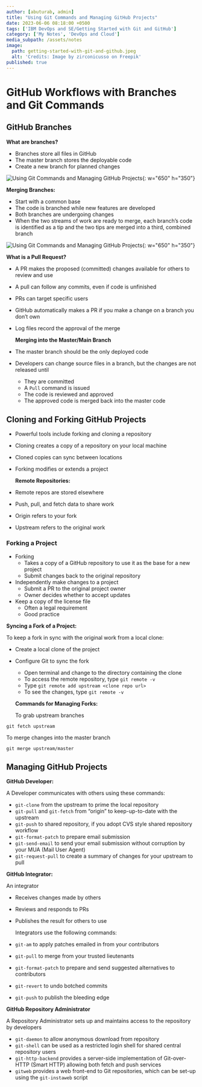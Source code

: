 ```yaml
---
author: [abuturab, admin]
title: "Using Git Commands and Managing GitHub Projects"
date: 2023-06-06 08:18:00 +0500
tags: ['IBM DevOps and SE/Getting Started with Git and GitHub']
category: ['My Notes', 'DevOps and Cloud']
media_subpath: /assets/notes
image:
  path: getting-started-with-git-and-github.jpeg
  alt: 'Credits: Image by zirconicusso on Freepik'
published: true
---
```


# **GitHub Workflows with Branches and Git Commands**

## **GitHub Branches**
  
  **What are branches?**
- Branches store all files in GitHub
- The master branch stores the deployable code
- Create a new branch for planned changes
  
![Using Git Commands and Managing GitHub Projects](Using%20Git%20Commands%20and%20Managing%20GitHub%20Projects.png){: w="650" h="350"}
  
  **Merging Branches:**
- Start with a common base
- The code is branched while new features are developed
- Both branches are undergoing changes
- When the two streams of work are ready to merge, each branch’s code is identified as a tip and the two tips are merged into a third, combined branch
  
![Using Git Commands and Managing GitHub Projects](Using%20Git%20Commands%20and%20Managing%20GitHub%20Projects-1.png){: w="650" h="350"}
  
  **What is a Pull Request?**
- A PR makes the proposed (committed) changes available for others to review and use
- A pull can follow any commits, even if code is unfinished
- PRs can target specific users
- GitHub automatically makes a PR if you make a change on a branch you don’t own
- Log files record the approval of the merge
  
  **Merging into the Master/Main Branch**
- The master branch should be the only deployed code
- Developers can change source files in a branch, but the changes are not released until
  - They are committed
  - A `Pull` command is issued
  - The code is reviewed and approved
  - The approved code is merged back into the master code
## Cloning and Forking GitHub Projects
- Powerful tools include forking and cloning a repository
- Cloning creates a copy of a repository on your local machine
- Cloned copies can sync between locations
- Forking modifies or extends a project
  
  **Remote Repositories:**
- Remote repos are stored elsewhere
- Push, pull, and fetch data to share work
- Origin refers to your fork
- Upstream refers to the original work
### Forking a Project
- Forking
  - Takes a copy of a GitHub repository to use it as the base for a new project
  - Submit changes back to the original repository
- Independently make changes to a project
  - Submit a PR to the original project owner
  - Owner decides whether to accept updates
- Keep a copy of the license file
  - Often a legal requirement
  - Good practice
	  
**Syncing a Fork of a Project:**
	  
To keep a fork in sync with the original work from a local clone:
- Create a local clone of the project
- Configure Git to sync the fork
  - Open terminal and change to the directory containing the clone
  - To access the remote repository, type `git remote -v`
  - Type `git remote add upstream <clone repo url>`
  - To see the changes, type `git remote -v`

  **Commands for Managing Forks:**

  To grab upstream branches
  
```git
git fetch upstream
```

To merge changes into the master branch
```git
git merge upstream/master
```

## **Managing GitHub Projects**
  
**GitHub Developer:**
  
  A Developer communicates with others using these commands:
- `git-clone` from the upstream to prime the local repository
- `git-pull` and `git-fetch` from “origin” to keep-up-to-date with the upstream
- `git-push` to shared repository, if you adopt CVS style shared repository workflow
- `git-format-patch` to prepare email submission
- `git-send-email` to send your email submission without corruption by your MUA (Mail User Agent)
- `git-request-pull` to create a summary of changes for your upstream to pull
  
**GitHub Integrator:**
  
  An integrator
- Receives changes made by others
- Reviews and responds to PRs
- Publishes the result for others to use
  
  Integrators use the following commands:
- `git-am` to apply patches emailed in from your contributors
- `git-pull` to merge from your trusted lieutenants
- `git-format-patch` to prepare and send suggested alternatives to contributors
- `git-revert` to undo botched commits
- `git-push` to publish the bleeding edge
  
**GitHub Repository Administrator**
  
  A Repository Administrator sets up and maintains access to the repository by developers
- `git-daemon` to allow anonymous download from repository
- `git-shell` can be used as a restricted login shell for shared central repository users
- `git-http-backend` provides a server-side implementation of Git-over-HTTP (Smart HTTP) allowing both fetch and push services
- `gitweb` provides a web front-end to Git repositories, which can be set-up using the `git-instaweb` script